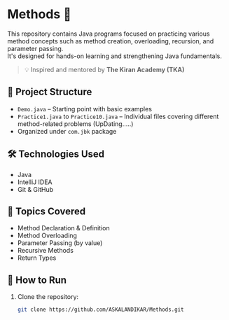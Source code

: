 # Methods 🚀

This repository contains Java programs focused on practicing various method concepts such as method creation, overloading, recursion, and parameter passing.  
It's designed for hands-on learning and strengthening Java fundamentals.
> 💡 Inspired and mentored by **The Kiran Academy (TKA)**


## 📁 Project Structure

- `Demo.java` – Starting point with basic examples
- `Practice1.java` to `Practice10.java` – Individual files covering different method-related problems (UpDating.....)
- Organized under `com.jbk` package

## 🛠 Technologies Used

- Java
- IntelliJ IDEA
- Git & GitHub

## 📌 Topics Covered

- Method Declaration & Definition
- Method Overloading
- Parameter Passing (by value)
- Recursive Methods
- Return Types

## 🚀 How to Run

1. Clone the repository:
   ```bash
   git clone https://github.com/ASKALANDIKAR/Methods.git





